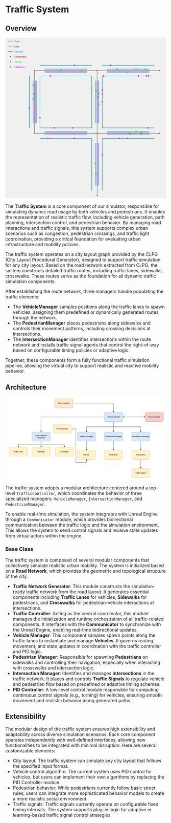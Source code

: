 # Traffic System

## Overview

![Traffic System Overview](../assets/traffic_overview.png)

The **Traffic System** is a core component of our simulator, responsible for simulating dynamic road usage by both vehicles and pedestrians. It enables the representation of realistic traffic flow, including vehicle generation, path planning, intersection control, and pedestrian behavior. By managing road interactions and traffic signals, this system supports complex urban scenarios such as congestion, pedestrian crossings, and traffic light coordination, providing a critical foundation for evaluating urban infrastructure and mobility policies.

The traffic system operates on a city layout graph provided by the CLPG (City Layout Procedural Generator), designed to support traffic simulation for any city layout. Based on the road network extracted from CLPG, the system constructs detailed traffic routes, including traffic lanes, sidewalks, crosswalks. These routes serve as the foundation for all dynamic traffic simulation components.

After establishing the route network, three managers handle populating the traffic elements:

- The **VehicleManager** samples positions along the traffic lanes to spawn vehicles, assigning them predefined or dynamically generated routes through the network.
- The **PedestrianManager** places pedestrians along sidewalks and controls their movement patterns, including crossing decisions at intersections.
- The **IntersectionManager** identifies intersections within the route network and installs traffic signal agents that control the right-of-way based on configurable timing policies or adaptive logic.

Together, these components form a fully functional traffic simulation pipeline, allowing the virtual city to support realistic and reactive mobility behavior.

## Architecture

![Traffic System Architecture](../assets/traffic_arc.png)

The traffic system adopts a modular architecture centered around a top-level `TrafficController`, which coordinates the behavior of three specialized managers: `VehicleManager`, `IntersectionManager`, and `PedestrianManager`.

To enable real-time simulation, the system integrates with Unreal Engine through a `Communicator` module, which provides bidirectional communication between the traffic logic and the simulation environment. This allows the system to send control signals and receive state updates from virtual actors within the engine.

### Base Class

The traffic system is composed of several modular components that collectively simulate realistic urban mobility. The system is initialized based on a **Road Network**, which provides the geometric and topological structure of the city. 

- **Traffic Network Generator**: This module constructs the simulation-ready traffic network from the road layout. It generates essential components including **Traffic Lanes** for vehicles, **Sidewalks** for pedestrians, and **Crosswalks** for pedestrian-vehicle interactions at intersections.
- **Traffic Controller**: Acting as the central coordinator, this module manages the initialization and runtime orchestration of all traffic-related components. It interfaces with the **Communicator** to synchronize with the Unreal Engine, enabling real-time bidirectional updates.
- **Vehicle Manager**: This component samples spawn points along the traffic lanes to instantiate and manage **Vehicles**. It governs routing, movement, and state updates in coordination with the traffic controller and PID logic.
- **Pedestrian Manager**: Responsible for spawning **Pedestrians** on sidewalks and controlling their navigation, especially when interacting with crosswalks and intersection logic.
- **Intersection Manager**: Identifies and manages **Intersections** in the traffic network. It places and controls **Traffic Signals** to regulate vehicle and pedestrian flow based on predefined or adaptive timing schemes.
- **PID Controller**: A low-level control module responsible for computing continuous control signals (e.g., turning) for vehicles, ensuring smooth movement and realistic behavior along generated paths.

## Extensibility

The modular design of the traffic system ensures high extensibility and adaptability across diverse simulation scenarios. Each core component operates independently with well-defined interfaces, allowing new functionalities to be integrated with minimal disruption. Here are several customizable elements: 

- City layout: The traffic system can simulate any city layout that follows the specified input format.
- Vehicle control algorithm: The current system uses PID control for vehicles, but users can implement their own algorithms by replacing the PID Controller module.
- Pedestrian behavior: While pedestrians currently follow basic street rules, users can integrate more sophisticated behavior models to create a more realistic social environment.
- Traffic signals: Traffic signals currently operate on configurable fixed timing intervals. The system supports plug-in logic for adaptive or learning-based traffic signal control strategies.